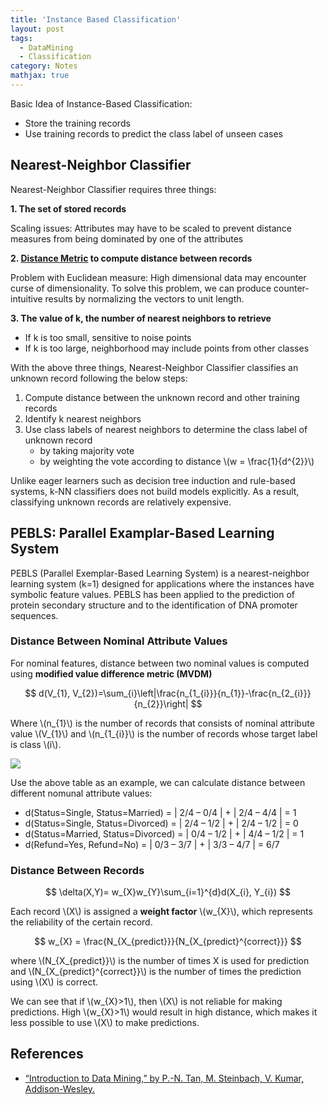 ```yaml
---
title: 'Instance Based Classification'
layout: post
tags:
  - DataMining
  - Classification
category: Notes
mathjax: true
---
```


Basic Idea of Instance-Based Classification:

- Store the training records 
- Use training records to predict the class label of unseen cases

<!--more-->

## Nearest-Neighbor Classifier

Nearest-Neighbor Classifier requires three things:

**1. The set of stored records**
	
Scaling issues: Attributes may have to be scaled to prevent distance measures from being dominated by one of the attributes

**2. [Distance Metric](../../03/19/Data-Science-data-exploration#distance-metrics) to compute distance between records**

Problem with Euclidean measure: High dimensional data may encounter curse of dimensionality.   To solve this problem, we can produce counter-intuitive results by normalizing the vectors to unit length.


**3. The value of k, the number of nearest neighbors to retrieve**

- If k is too small, sensitive to noise points
- If k is too large, neighborhood may include points from other classes


With the above three things, Nearest-Neighbor Classifier classifies an unknown record following the below steps:

1. Compute distance between the unknown record and other training records
2. Identify k nearest neighbors 
3. Use class labels of nearest neighbors to determine the class label of unknown record
    * by taking majority vote
    * by weighting the vote according to distance \\(w = \frac{1}{d^{2}}\\)

Unlike eager learners such as decision tree induction and rule-based systems, k-NN classifiers does not build models explicitly.   As a result, classifying unknown records are relatively expensive.


## PEBLS: Parallel Examplar-Based Learning System

PEBLS (Parallel Exemplar-Based Learning System) is a nearest-neighbor
learning system (k=1) designed for applications where the instances have
symbolic feature values.  PEBLS has been applied to the prediction of
protein secondary structure and to the identification of DNA promoter
sequences. 

### Distance Between Nominal Attribute Values

For nominal features, distance between two nominal values is computed using **modified value difference metric (MVDM)**

$$
d(V_{1}, V_{2})=\sum_{i}\left|\frac{n_{1_{i}}}{n_{1}}-\frac{n_{2_{i}}}{n_{2}}\right|
$$

Where \\(n_{1}\\) is the number of records that consists of nominal attribute value \\(V_{1}\\) and \\(n_{1_{i}}\\) is the number of records whose target label is class \\(i\\).

![](https://i.imgur.com/ZVg4zBC.png)

Use the above table as an example, we can calculate distance between different nomunal attribute values:

- d(Status=Single, Status=Married) =  \| 2/4 – 0/4 \| + \| 2/4 – 4/4 \| =  1
- d(Status=Single, Status=Divorced) =  \| 2/4 – 1/2 \| + \| 2/4 – 1/2 \| =  0
- d(Status=Married, Status=Divorced) =  \| 0/4 – 1/2 \| + \| 4/4 – 1/2 \| =  1
- d(Refund=Yes, Refund=No) = \| 0/3 – 3/7 \| + \| 3/3 – 4/7 \| = 6/7

### Distance Between Records

$$
\delta(X,Y)= w_{X}w_{Y}\sum_{i=1}^{d}d(X_{i}, Y_{i})
$$

Each record \\(X\\) is assigned a **weight factor** \\(w_{X}\\), which represents the reliability of the certain record.

$$
w_{X} = \frac{N_{X_{predict}}}{N_{X_{predict}^{correct}}}
$$

where \\(N_{X_{predict}}\\) is the number of times X is used for prediction and \\(N_{X_{predict}^{correct}}\\) is the number of times the prediction using \\(X\\) is correct.

We can see that if \\(w_{X}>1\\), then \\(X\\) is not reliable for making predictions.   High \\(w_{X}>1\\) would result in high distance, which makes it less possible to use \\(X\\) to make predictions.


## References
- [“Introduction to Data Mining,” by P.-N. Tan, M. Steinbach, V. Kumar, Addison-Wesley.](http://www-users.cs.umn.edu/~kumar/dmbook/index.php)